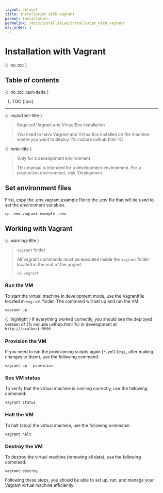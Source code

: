 ```yaml
---
layout: default
title: Installation with Vagrant
parent: Installation
permalink: /docs/installation/installation_with_vagrant
nav_order: 3
---
```


# Installation with Vagrant
{: .no_toc }

## Table of contents
{: .no_toc .text-delta }

1. TOC
{:toc}

---

{: .important-title }
> <i class="fa-solid fa-desktop"></i> Required Vagrant and VirtualBox installation
>
> You need to have Vagrant and VirtualBox installed on the machine where you want to deploy {% include uvlhub.html %}

{: .note-title }
> <i class="fa-solid fa-code"></i> Only for a development environment
>
> This manual is intended for a development environment. For a production environment, visit 'Deployment.

## Set environment files

First, copy the .env.vagrant.example file to the .env file that will be used to set the environment variables.

```
cp .env.vagrant.example .env
```

## Working with Vagrant

{: .warning-title }
> <i class="fa-solid fa-folder"></i> `vagrant` folder
>
> All Vagrant commands must be executed inside the `vagrant` folder located in the root of the project.
>
> ```
> cd vagrant
> ```



### Run the VM

To start the virtual machine in development mode, use the Vagrantfile located in `vagrant` folder. The command will set up and run the VM.

```
vagrant up
```

{: .highlight }
If everything worked correctly, you should see the deployed version of {% include uvlhub.html %} in development at `http://localhost:5000`

### Provision the VM

If you need to run the provisioning scripts again (`*.yml`) (e.g., after making changes to them), use the following command:

```
vagrant up --provision
```

### See VM status

To verify that the virtual machine is running correctly, use the following command:

```
vagrant status
```

### Halt the VM

To halt (stop) the virtual machine, use the following command:

```
vagrant halt
```

### Destroy the VM

To destroy the virtual machine (removing all data), use the following command:

```
vagrant destroy
```

Following these steps, you should be able to set up, run, and manage your Vagrant virtual machine efficiently.